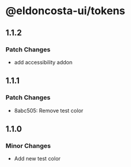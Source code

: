 # @eldoncosta-ui/tokens

## 1.1.2

### Patch Changes

- add accessibility addon

## 1.1.1

### Patch Changes

- 8abc505: Remove test color

## 1.1.0

### Minor Changes

- Add new test color
